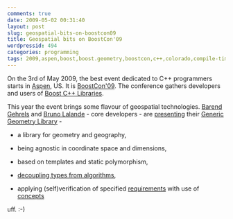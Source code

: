 ```yaml
---
comments: true
date: 2009-05-02 00:31:40
layout: post
slug: geospatial-bits-on-boostcon09
title: Geospatial bits on BoostCon'09
wordpressid: 494
categories: programming
tags: 2009,aspen,boost,boost.geometry,boostcon,c++,colorado,compile-time,concept,conference,fair,geography,geometry,library,may,presentation,programmer,project,talk,template,us
---
```


On the 3rd of May 2009, the best event dedicated to C++ programmers starts in [Aspen](http://www.boostcon.com/location/around-town), US. It is [BoostCon'09](http://www.boostcon.com/). The conference gathers developers and users of [Boost C++ Libraries](http://boost.org/).




This year the event brings some flavour of geospatial technologies. [Barend Gehrels](http://www.boostcon.com/program/speakers#barend-gehrels) and [Bruno Lalande](http://www.boostcon.com/program/speakers#bruno-lalande) - core developers - are [presenting](http://www.boostcon.com/program/sessions#gehrels-lalande-a-generic-geometry-library) their [Generic Geometry Library](http://mateusz.loskot.net/?p=399) - 






  * a library for geometry and geography,


  * being agnostic in coordinate space and dimensions,


  * based on templates and static polymorphism,


  * [decoupling types from algorithms](http://www.sgi.com/tech/stl/stl_introduction.html),


  * applying (self)verification of specified [requirements](http://www.boost.org/community/generic_programming.html#concept) with use of [concepts](http://www.boost.org/community/generic_programming.html#concept)




uff. :-)
